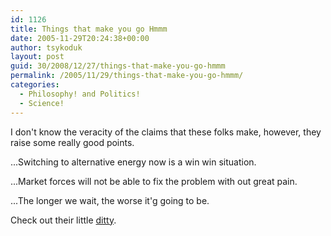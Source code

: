 ```yaml
---
id: 1126
title: Things that make you go Hmmm
date: 2005-11-29T20:24:38+00:00
author: tsykoduk
layout: post
guid: 30/2008/12/27/things-that-make-you-go-hmmm
permalink: /2005/11/29/things-that-make-you-go-hmmm/
categories:
  - Philosophy! and Politics!
  - Science!
---
```

I don't know the veracity of the claims that these folks make, however, they raise some really good points.


...Switching to alternative energy now is a win win situation.


...Market forces will not be able to fix the problem with out great pain.


...The longer we wait, the worse it'g going to be.


Check out their little <a href="http://www.powerswitch.org.uk/portal/images/stories/animoil.swf">ditty</a>.